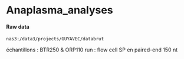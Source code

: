 # Anaplasma_analyses

#### Raw data
```
nas3:/data3/projects/GUYAVEC/databrut
```
échantillons : BTR250 & ORP110
run : flow cell SP en paired-end 150 nt
